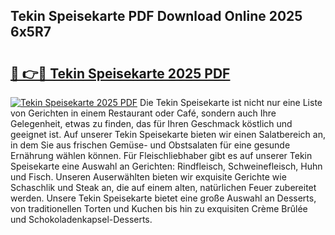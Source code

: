 ## Tekin Speisekarte PDF Download Online 2025 6x5R7

# <h2><a href="http://gc5hm5p.nevu.top/?p=Tekin+Speisekarte">🔗 👉🔴 Tekin Speisekarte 2025 PDF</a></h2>

[![Tekin Speisekarte 2025 PDF](https://i.imgur.com/dBaPXMq.png)](http://gc5hm5p.nevu.top/?p=Tekin+Speisekarte)
Die Tekin Speisekarte ist nicht nur eine Liste von Gerichten in einem Restaurant oder Café, sondern auch Ihre Gelegenheit, etwas zu finden, das für Ihren Geschmack köstlich und geeignet ist. Auf unserer Tekin Speisekarte bieten wir einen Salatbereich an, in dem Sie aus frischen Gemüse- und Obstsalaten für eine gesunde Ernährung wählen können. Für Fleischliebhaber gibt es auf unserer Tekin Speisekarte eine Auswahl an Gerichten: Rindfleisch, Schweinefleisch, Huhn und Fisch. Unseren Auserwählten bieten wir exquisite Gerichte wie Schaschlik und Steak an, die auf einem alten, natürlichen Feuer zubereitet werden. Unsere Tekin Speisekarte bietet eine große Auswahl an Desserts, von traditionellen Torten und Kuchen bis hin zu exquisiten Crème Brûlée und Schokoladenkapsel-Desserts.
